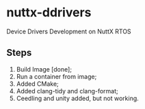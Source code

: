 # nuttx-ddrivers
Device Drivers Development on NuttX RTOS

## Steps

1. Build Image [done];
2. Run a container from image;
3. Added CMake;
4. Added clang-tidy and clang-format;
5. Ceedling and unity added, but not working.